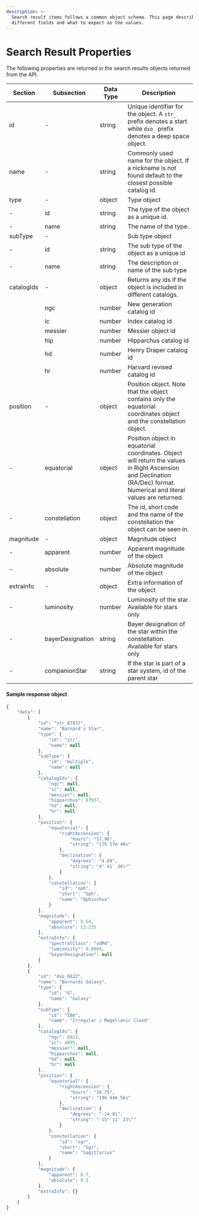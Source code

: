 ```yaml
---
description: >-
  Search result items follows a common object schema. This page describes the
  different fields and what to expect as the values.
---
```


# Search Result Properties

The following properties are returned in the search results objects returned from the API.&#x20;

| **Section** | **Subsection**   | **Data Type** | **Description**                                                                                                                                                         |
| ----------- | ---------------- | ------------- | ----------------------------------------------------------------------------------------------------------------------------------------------------------------------- |
| id          | -                | string        | Unique identifier for the object. A `str_` prefix denotes a start while `dso_` prefix denotes a deep space object.                                                      |
| name        | -                | string        | Commonly used name for the object. If a nickname is not found default to the closest possible catalog id.                                                               |
| type        | -                | object        | Type object                                                                                                                                                             |
| -           | id               | string        | The type of the object as a unique id.                                                                                                                                  |
| -           | name             | string        | The name of the type.                                                                                                                                                   |
| subType     | -                |               | Sub type object                                                                                                                                                         |
| -           | id               | string        | The sub type of the object as a unique id                                                                                                                               |
| -           | name             | string        | The description or name of the sub type                                                                                                                                 |
| catalogIds  | -                | object        | Returns any ids if the object is included in different catalogs.                                                                                                        |
|             | ngc              | number        | New generation catalog id                                                                                                                                               |
|             | ic               | number        | Index catalog id                                                                                                                                                        |
|             | messier          | number        | Messier object id                                                                                                                                                       |
|             | hip              | number        | Hipparchus catalog id                                                                                                                                                   |
|             | hd               | number        | Henry Draper catalog id                                                                                                                                                 |
|             | hr               | number        | Harvard revised catalog id                                                                                                                                              |
| position    | -                | object        | Position object. Note that the object contains only the equatorial coordinates object and the constellation object.                                                     |
| -           | equatorial       | object        | Position object in equatorial coordinates. Object will return the values in Right Ascension and Declination (RA/Dec) format. Numerical and literal values are returned. |
| -           | constellation    | object        | The id, short code and the name of the constellation the object can be seen in.                                                                                         |
| magnitude   | -                | object        | Magnitude object                                                                                                                                                        |
| -           | apparent         | number        | Apparent magnitude of the object                                                                                                                                        |
| -           | absolute         | number        | Absolute magnitude of the object                                                                                                                                        |
| extraInfo   | -                | object        | Extra information of the object                                                                                                                                         |
| -           | luminosity       | number        | Luminosity of the star. Available for stars only                                                                                                                        |
| -           | bayerDesignation | string        | Bayer designation of the star within the constellation.  Available for stars only                                                                                       |
| -           | companionStar    | string        | If the star is part of a star system, id of the parent star                                                                                                             |

#### Sample response object

```javascript
{
    "data": [
        {
            "id": "str_87937",
            "name": "Barnard's Star",
            "type": {
                "id": "str",
                "name": null
            },
            "subType": {
                "id": "multiple",
                "name": null
            },
            "catalogIds": {
                "ngc": null,
                "ic": null,
                "messier": null,
                "hipparchus": 87937,
                "hd": null,
                "hr": null
            },
            "position": {
                "equatorial": {
                    "rightAscension": {
                        "hours": "17.96",
                        "string": "17h 57m 48s"
                    },
                    "declination": {
                        "degrees": "4.69",
                        "string": "4° 41' 36\""
                    }
                },
                "constellation": {
                    "id": "oph",
                    "short": "Oph",
                    "name": "Ophiuchus"
                }
            },
            "magnitude": {
                "apparent": 9.54,
                "absolute": 13.235
            },
            "extraInfo": {
                "spectralClass": "sdM4",
                "luminosity": 0.0004,
                "bayerDesignation": null
            }
        },
        {
            "id": "dso_6822",
            "name": "Barnards Galaxy",
            "type": {
                "id": "G",
                "name": "Galaxy"
            },
            "subType": {
                "id": "IBm",
                "name": "Irregular / Magellanic Cloud"
            },
            "catalogIds": {
                "ngc": 6822,
                "ic": 4895,
                "messier": null,
                "hipparchus": null,
                "hd": null,
                "hr": null
            },
            "position": {
                "equatorial": {
                    "rightAscension": {
                        "hours": "19.75",
                        "string": "19h 44m 56s"
                    },
                    "declination": {
                        "degrees": "-14.81",
                        "string": "-15° 11' 23\""
                    }
                },
                "constellation": {
                    "id": "sgr",
                    "short": "Sgr",
                    "name": "Sagittarius"
                }
            },
            "magnitude": {
                "apparent": 8.7,
                "absolute": 9.3
            },
            "extraInfo": {}
        }
    ]
}
```
